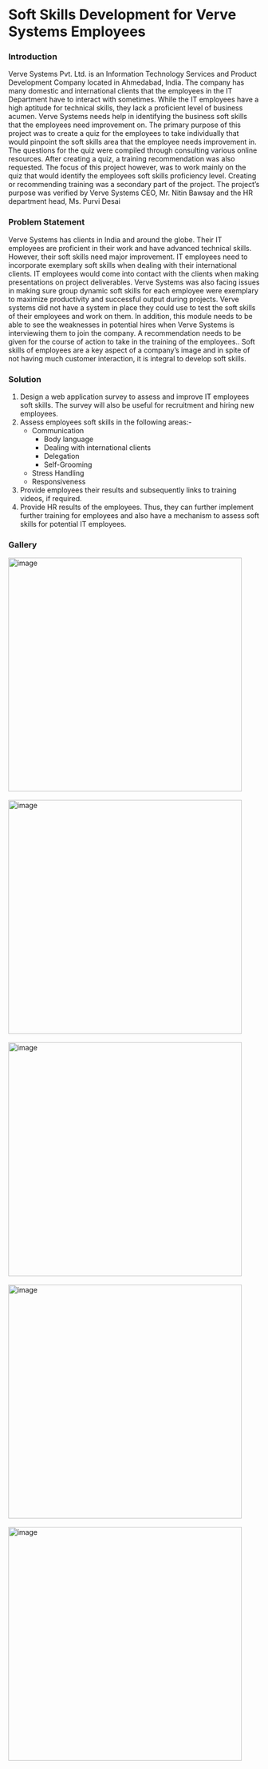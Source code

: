 # Soft Skills Development for Verve Systems Employees

### Introduction
Verve Systems Pvt. Ltd. is an Information Technology Services and Product Development Company located in Ahmedabad, India. The company has many domestic and international clients that the employees in the IT Department have to interact with sometimes. While the IT employees have a high aptitude for technical skills, they lack a proficient level of business acumen. Verve Systems needs help in identifying the business soft skills that the employees need improvement on. 
The primary purpose of this project was to create a quiz for the employees to take individually that would pinpoint the soft skills area that the employee needs improvement in. The questions for the quiz were compiled through consulting various online resources. After creating a quiz, a training recommendation was also requested. The focus of this project however, was to work mainly on the quiz that would identify the employees soft skills proficiency level. Creating or recommending training was a secondary part of the project. The project’s purpose was verified by Verve Systems CEO, Mr. Nitin Bawsay and the HR department head, Ms. Purvi Desai

### Problem Statement

Verve Systems has clients in India and around the globe. Their IT employees are proficient in their work and have advanced technical skills. However, their soft skills need major improvement. IT employees need to incorporate exemplary soft skills when dealing with their international clients. IT employees would come into contact with the clients when making presentations on project deliverables. Verve Systems was also facing issues in making sure group dynamic soft skills for each employee were exemplary to maximize productivity and successful output during projects. Verve systems did not have a system in place they could use to test the soft skills of their employees and work on them. In addition, this module needs to be able to see the weaknesses in potential hires when Verve Systems is interviewing them to join the company. A recommendation needs to be given for the course of action to take in the training of the employees.. Soft skills of employees are a key aspect of a company’s image and in spite of not having much customer interaction, it is integral to develop soft skills. 

### Solution 

1.	Design a web application survey to assess and improve IT employees soft skills. The survey will also be useful for recruitment and hiring new employees.
2.	Assess employees soft skills in the following areas:-	
     * Communication
       * Body language
       * Dealing with international clients
       * Delegation
       * Self-Grooming
     * Stress Handling
     * Responsiveness
3. Provide employees their results and subsequently links to training videos, if required.
4. Provide HR results of the employees. Thus, they can further implement further training for employees and also have a mechanism to assess soft skills for potential IT employees.

### Gallery

<img width="468" alt="image" src="https://user-images.githubusercontent.com/65870621/115166530-8ac2d780-a068-11eb-9d61-b9c1318ab19e.png"> </br></br>
<img width="468" alt="image" src="https://user-images.githubusercontent.com/65870621/115166560-ac23c380-a068-11eb-98a8-5b0dafcbc371.png"> </br></br>
<img width="468" alt="image" src="https://user-images.githubusercontent.com/65870621/115166571-b3e36800-a068-11eb-8706-5ac9ecb9acd5.png"> </br></br>
<img width="468" alt="image" src="https://user-images.githubusercontent.com/65870621/115166583-be056680-a068-11eb-9914-b1bb2bf4dab5.png"> </br></br>
<img width="468" alt="image" src="https://user-images.githubusercontent.com/65870621/115166590-c8bffb80-a068-11eb-8b82-51d37461a021.png"> </br></br>


